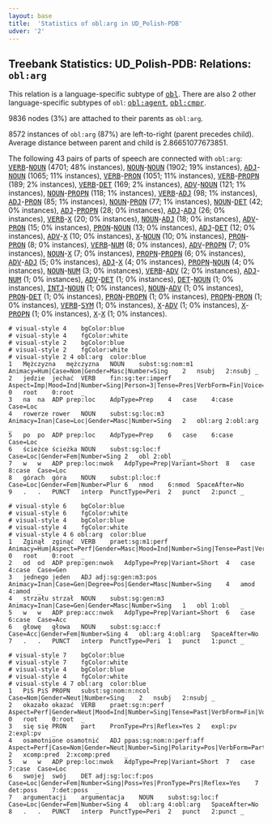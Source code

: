 ```yaml
---
layout: base
title:  'Statistics of obl:arg in UD_Polish-PDB'
udver: '2'
---
```


## Treebank Statistics: UD_Polish-PDB: Relations: `obl:arg`

This relation is a language-specific subtype of <tt><a href="pl_pdb-dep-obl.html">obl</a></tt>.
There are also 2 other language-specific subtypes of `obl`: <tt><a href="pl_pdb-dep-obl-agent.html">obl:agent</a></tt>, <tt><a href="pl_pdb-dep-obl-cmpr.html">obl:cmpr</a></tt>.

9836 nodes (3%) are attached to their parents as `obl:arg`.

8572 instances of `obl:arg` (87%) are left-to-right (parent precedes child).
Average distance between parent and child is 2.86651077673851.

The following 43 pairs of parts of speech are connected with `obl:arg`: <tt><a href="pl_pdb-pos-VERB.html">VERB</a></tt>-<tt><a href="pl_pdb-pos-NOUN.html">NOUN</a></tt> (4701; 48% instances), <tt><a href="pl_pdb-pos-NOUN.html">NOUN</a></tt>-<tt><a href="pl_pdb-pos-NOUN.html">NOUN</a></tt> (1902; 19% instances), <tt><a href="pl_pdb-pos-ADJ.html">ADJ</a></tt>-<tt><a href="pl_pdb-pos-NOUN.html">NOUN</a></tt> (1065; 11% instances), <tt><a href="pl_pdb-pos-VERB.html">VERB</a></tt>-<tt><a href="pl_pdb-pos-PRON.html">PRON</a></tt> (1051; 11% instances), <tt><a href="pl_pdb-pos-VERB.html">VERB</a></tt>-<tt><a href="pl_pdb-pos-PROPN.html">PROPN</a></tt> (189; 2% instances), <tt><a href="pl_pdb-pos-VERB.html">VERB</a></tt>-<tt><a href="pl_pdb-pos-DET.html">DET</a></tt> (169; 2% instances), <tt><a href="pl_pdb-pos-ADV.html">ADV</a></tt>-<tt><a href="pl_pdb-pos-NOUN.html">NOUN</a></tt> (121; 1% instances), <tt><a href="pl_pdb-pos-NOUN.html">NOUN</a></tt>-<tt><a href="pl_pdb-pos-PROPN.html">PROPN</a></tt> (118; 1% instances), <tt><a href="pl_pdb-pos-VERB.html">VERB</a></tt>-<tt><a href="pl_pdb-pos-ADJ.html">ADJ</a></tt> (98; 1% instances), <tt><a href="pl_pdb-pos-ADJ.html">ADJ</a></tt>-<tt><a href="pl_pdb-pos-PRON.html">PRON</a></tt> (85; 1% instances), <tt><a href="pl_pdb-pos-NOUN.html">NOUN</a></tt>-<tt><a href="pl_pdb-pos-PRON.html">PRON</a></tt> (77; 1% instances), <tt><a href="pl_pdb-pos-NOUN.html">NOUN</a></tt>-<tt><a href="pl_pdb-pos-DET.html">DET</a></tt> (42; 0% instances), <tt><a href="pl_pdb-pos-ADJ.html">ADJ</a></tt>-<tt><a href="pl_pdb-pos-PROPN.html">PROPN</a></tt> (28; 0% instances), <tt><a href="pl_pdb-pos-ADJ.html">ADJ</a></tt>-<tt><a href="pl_pdb-pos-ADJ.html">ADJ</a></tt> (26; 0% instances), <tt><a href="pl_pdb-pos-VERB.html">VERB</a></tt>-<tt><a href="pl_pdb-pos-X.html">X</a></tt> (20; 0% instances), <tt><a href="pl_pdb-pos-NOUN.html">NOUN</a></tt>-<tt><a href="pl_pdb-pos-ADJ.html">ADJ</a></tt> (18; 0% instances), <tt><a href="pl_pdb-pos-ADV.html">ADV</a></tt>-<tt><a href="pl_pdb-pos-PRON.html">PRON</a></tt> (15; 0% instances), <tt><a href="pl_pdb-pos-PRON.html">PRON</a></tt>-<tt><a href="pl_pdb-pos-NOUN.html">NOUN</a></tt> (13; 0% instances), <tt><a href="pl_pdb-pos-ADJ.html">ADJ</a></tt>-<tt><a href="pl_pdb-pos-DET.html">DET</a></tt> (12; 0% instances), <tt><a href="pl_pdb-pos-ADV.html">ADV</a></tt>-<tt><a href="pl_pdb-pos-X.html">X</a></tt> (10; 0% instances), <tt><a href="pl_pdb-pos-X.html">X</a></tt>-<tt><a href="pl_pdb-pos-NOUN.html">NOUN</a></tt> (10; 0% instances), <tt><a href="pl_pdb-pos-PRON.html">PRON</a></tt>-<tt><a href="pl_pdb-pos-PRON.html">PRON</a></tt> (8; 0% instances), <tt><a href="pl_pdb-pos-VERB.html">VERB</a></tt>-<tt><a href="pl_pdb-pos-NUM.html">NUM</a></tt> (8; 0% instances), <tt><a href="pl_pdb-pos-ADV.html">ADV</a></tt>-<tt><a href="pl_pdb-pos-PROPN.html">PROPN</a></tt> (7; 0% instances), <tt><a href="pl_pdb-pos-NOUN.html">NOUN</a></tt>-<tt><a href="pl_pdb-pos-X.html">X</a></tt> (7; 0% instances), <tt><a href="pl_pdb-pos-PROPN.html">PROPN</a></tt>-<tt><a href="pl_pdb-pos-PROPN.html">PROPN</a></tt> (6; 0% instances), <tt><a href="pl_pdb-pos-ADV.html">ADV</a></tt>-<tt><a href="pl_pdb-pos-ADJ.html">ADJ</a></tt> (5; 0% instances), <tt><a href="pl_pdb-pos-ADJ.html">ADJ</a></tt>-<tt><a href="pl_pdb-pos-X.html">X</a></tt> (4; 0% instances), <tt><a href="pl_pdb-pos-PROPN.html">PROPN</a></tt>-<tt><a href="pl_pdb-pos-NOUN.html">NOUN</a></tt> (4; 0% instances), <tt><a href="pl_pdb-pos-NOUN.html">NOUN</a></tt>-<tt><a href="pl_pdb-pos-NUM.html">NUM</a></tt> (3; 0% instances), <tt><a href="pl_pdb-pos-VERB.html">VERB</a></tt>-<tt><a href="pl_pdb-pos-ADV.html">ADV</a></tt> (2; 0% instances), <tt><a href="pl_pdb-pos-ADJ.html">ADJ</a></tt>-<tt><a href="pl_pdb-pos-NUM.html">NUM</a></tt> (1; 0% instances), <tt><a href="pl_pdb-pos-ADV.html">ADV</a></tt>-<tt><a href="pl_pdb-pos-DET.html">DET</a></tt> (1; 0% instances), <tt><a href="pl_pdb-pos-DET.html">DET</a></tt>-<tt><a href="pl_pdb-pos-NOUN.html">NOUN</a></tt> (1; 0% instances), <tt><a href="pl_pdb-pos-INTJ.html">INTJ</a></tt>-<tt><a href="pl_pdb-pos-NOUN.html">NOUN</a></tt> (1; 0% instances), <tt><a href="pl_pdb-pos-NOUN.html">NOUN</a></tt>-<tt><a href="pl_pdb-pos-ADV.html">ADV</a></tt> (1; 0% instances), <tt><a href="pl_pdb-pos-PRON.html">PRON</a></tt>-<tt><a href="pl_pdb-pos-DET.html">DET</a></tt> (1; 0% instances), <tt><a href="pl_pdb-pos-PRON.html">PRON</a></tt>-<tt><a href="pl_pdb-pos-PROPN.html">PROPN</a></tt> (1; 0% instances), <tt><a href="pl_pdb-pos-PROPN.html">PROPN</a></tt>-<tt><a href="pl_pdb-pos-PRON.html">PRON</a></tt> (1; 0% instances), <tt><a href="pl_pdb-pos-VERB.html">VERB</a></tt>-<tt><a href="pl_pdb-pos-SYM.html">SYM</a></tt> (1; 0% instances), <tt><a href="pl_pdb-pos-X.html">X</a></tt>-<tt><a href="pl_pdb-pos-ADV.html">ADV</a></tt> (1; 0% instances), <tt><a href="pl_pdb-pos-X.html">X</a></tt>-<tt><a href="pl_pdb-pos-PROPN.html">PROPN</a></tt> (1; 0% instances), <tt><a href="pl_pdb-pos-X.html">X</a></tt>-<tt><a href="pl_pdb-pos-X.html">X</a></tt> (1; 0% instances).


~~~ conllu
# visual-style 4	bgColor:blue
# visual-style 4	fgColor:white
# visual-style 2	bgColor:blue
# visual-style 2	fgColor:white
# visual-style 2 4 obl:arg	color:blue
1	Mężczyzna	mężczyzna	NOUN	subst:sg:nom:m1	Animacy=Hum|Case=Nom|Gender=Masc|Number=Sing	2	nsubj	2:nsubj	_
2	jedzie	jechać	VERB	fin:sg:ter:imperf	Aspect=Imp|Mood=Ind|Number=Sing|Person=3|Tense=Pres|VerbForm=Fin|Voice=Act	0	root	0:root	_
3	na	na	ADP	prep:loc	AdpType=Prep	4	case	4:case	Case=Loc
4	rowerze	rower	NOUN	subst:sg:loc:m3	Animacy=Inan|Case=Loc|Gender=Masc|Number=Sing	2	obl:arg	2:obl:arg	_
5	po	po	ADP	prep:loc	AdpType=Prep	6	case	6:case	Case=Loc
6	ścieżce	ścieżka	NOUN	subst:sg:loc:f	Case=Loc|Gender=Fem|Number=Sing	2	obl	2:obl	_
7	w	w	ADP	prep:loc:nwok	AdpType=Prep|Variant=Short	8	case	8:case	Case=Loc
8	górach	góra	NOUN	subst:pl:loc:f	Case=Loc|Gender=Fem|Number=Plur	6	nmod	6:nmod	SpaceAfter=No
9	.	.	PUNCT	interp	PunctType=Peri	2	punct	2:punct	_

~~~


~~~ conllu
# visual-style 6	bgColor:blue
# visual-style 6	fgColor:white
# visual-style 4	bgColor:blue
# visual-style 4	fgColor:white
# visual-style 4 6 obl:arg	color:blue
1	Zginął	zginąć	VERB	praet:sg:m1:perf	Animacy=Hum|Aspect=Perf|Gender=Masc|Mood=Ind|Number=Sing|Tense=Past|VerbForm=Fin|Voice=Act	0	root	0:root	_
2	od	od	ADP	prep:gen:nwok	AdpType=Prep|Variant=Short	4	case	4:case	Case=Gen
3	jednego	jeden	ADJ	adj:sg:gen:m3:pos	Animacy=Inan|Case=Gen|Degree=Pos|Gender=Masc|Number=Sing	4	amod	4:amod	_
4	strzału	strzał	NOUN	subst:sg:gen:m3	Animacy=Inan|Case=Gen|Gender=Masc|Number=Sing	1	obl	1:obl	_
5	w	w	ADP	prep:acc:nwok	AdpType=Prep|Variant=Short	6	case	6:case	Case=Acc
6	głowę	głowa	NOUN	subst:sg:acc:f	Case=Acc|Gender=Fem|Number=Sing	4	obl:arg	4:obl:arg	SpaceAfter=No
7	.	.	PUNCT	interp	PunctType=Peri	1	punct	1:punct	_

~~~


~~~ conllu
# visual-style 7	bgColor:blue
# visual-style 7	fgColor:white
# visual-style 4	bgColor:blue
# visual-style 4	fgColor:white
# visual-style 4 7 obl:arg	color:blue
1	PiS	PiS	PROPN	subst:sg:nom:n:ncol	Case=Nom|Gender=Neut|Number=Sing	2	nsubj	2:nsubj	_
2	okazało	okazać	VERB	praet:sg:n:perf	Aspect=Perf|Gender=Neut|Mood=Ind|Number=Sing|Tense=Past|VerbForm=Fin|Voice=Act	0	root	0:root	_
3	się	się	PRON	part	PronType=Prs|Reflex=Yes	2	expl:pv	2:expl:pv	_
4	osamotnione	osamotnić	ADJ	ppas:sg:nom:n:perf:aff	Aspect=Perf|Case=Nom|Gender=Neut|Number=Sing|Polarity=Pos|VerbForm=Part|Voice=Pass	2	xcomp:pred	2:xcomp:pred	_
5	w	w	ADP	prep:loc:nwok	AdpType=Prep|Variant=Short	7	case	7:case	Case=Loc
6	swojej	swój	DET	adj:sg:loc:f:pos	Case=Loc|Gender=Fem|Number=Sing|Poss=Yes|PronType=Prs|Reflex=Yes	7	det:poss	7:det:poss	_
7	argumentacji	argumentacja	NOUN	subst:sg:loc:f	Case=Loc|Gender=Fem|Number=Sing	4	obl:arg	4:obl:arg	SpaceAfter=No
8	.	.	PUNCT	interp	PunctType=Peri	2	punct	2:punct	_

~~~


